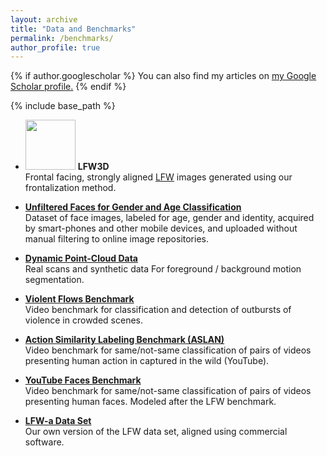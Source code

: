 ```yaml
---
layout: archive
title: "Data and Benchmarks"
permalink: /benchmarks/
author_profile: true
---
```


{% if author.googlescholar %}
  You can also find my articles on <u><a href="{{author.googlescholar}}">my Google Scholar profile</a>.</u>
{% endif %}

{% include base_path %}

* <img src='https://osnathassner.github.io/talhassner/images/New - Icon.jpg' width='80'> **LFW3D**<br/>
Frontal facing, strongly aligned [LFW](http://vis-www.cs.umass.edu/lfw/) images generated using our frontalization method.

* **[Unfiltered Faces for Gender and Age Classification](https://www.openu.ac.il/home/hassner/Adience/data.html)**<br/>
Dataset of face images, labeled for age, gender and identity, acquired by smart-phones and other mobile devices, and uploaded without manual filtering to online image repositories.

* **[Dynamic Point-Cloud Data](https://www.openu.ac.il/home/hassner/projects/PG13/index.html)**<br/>
Real scans and synthetic data For foreground / background motion segmentation.

* **[Violent Flows Benchmark](https://www.openu.ac.il/home/hassner/data/violentflows/index.html)**<br/>
Video benchmark for classification and detection of outbursts of violence in crowded scenes.

* **[Action Similarity Labeling Benchmark (ASLAN)](https://www.openu.ac.il/home/hassner/data/ASLAN/ASLAN.html)**<br/>
Video benchmark for same/not-same classification of pairs of videos presenting human action in captured in the wild (YouTube).

* **[YouTube Faces Benchmark](http://www.cs.tau.ac.il/~wolf/ytfaces/)**<br/>
Video benchmark for same/not-same classification of pairs of videos presenting human faces. Modeled after the LFW benchmark.

* **[LFW-a Data Set](https://www.openu.ac.il/home/hassner/data/lfwa/)**<br/>
Our own version of the LFW data set, aligned using commercial software.
